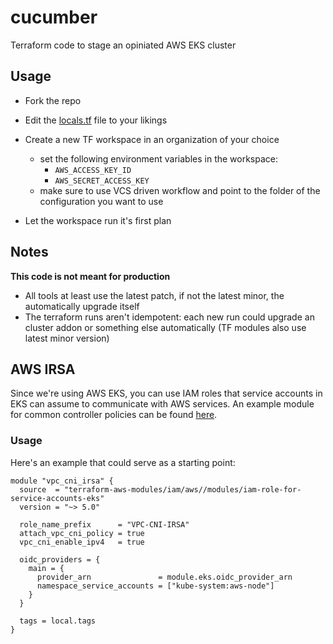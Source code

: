 # cucumber

Terraform code to stage an opiniated AWS EKS cluster

## Usage

- Fork the repo
- Edit the [locals.tf](./locals.tf) file to your likings
- Create a new TF workspace in an organization of your choice
  - set the following environment variables in the workspace:
    - `AWS_ACCESS_KEY_ID`
    - `AWS_SECRET_ACCESS_KEY`
  - make sure to use VCS driven workflow and point to the folder of the configuration you want to use

- Let the workspace run it's first plan

## Notes

**This code is not meant for production**

- All tools at least use the latest patch, if not the latest minor, the automatically upgrade itself
- The terraform runs aren't idempotent: each new run could upgrade an cluster addon or something else automatically (TF modules also use latest minor version)

## AWS IRSA

Since we're using AWS EKS, you can use IAM roles that service accounts in EKS can assume to communicate with AWS services. An example module for common controller policies can be found [here](https://github.com/terraform-aws-modules/terraform-aws-iam/tree/master/modules/iam-role-for-service-accounts-eks).

### Usage

Here's an example that could serve as a starting point:

```hcl
module "vpc_cni_irsa" {
  source  = "terraform-aws-modules/iam/aws//modules/iam-role-for-service-accounts-eks"
  version = "~> 5.0"

  role_name_prefix      = "VPC-CNI-IRSA"
  attach_vpc_cni_policy = true
  vpc_cni_enable_ipv4   = true

  oidc_providers = {
    main = {
      provider_arn               = module.eks.oidc_provider_arn
      namespace_service_accounts = ["kube-system:aws-node"]
    }
  }

  tags = local.tags
}
```
